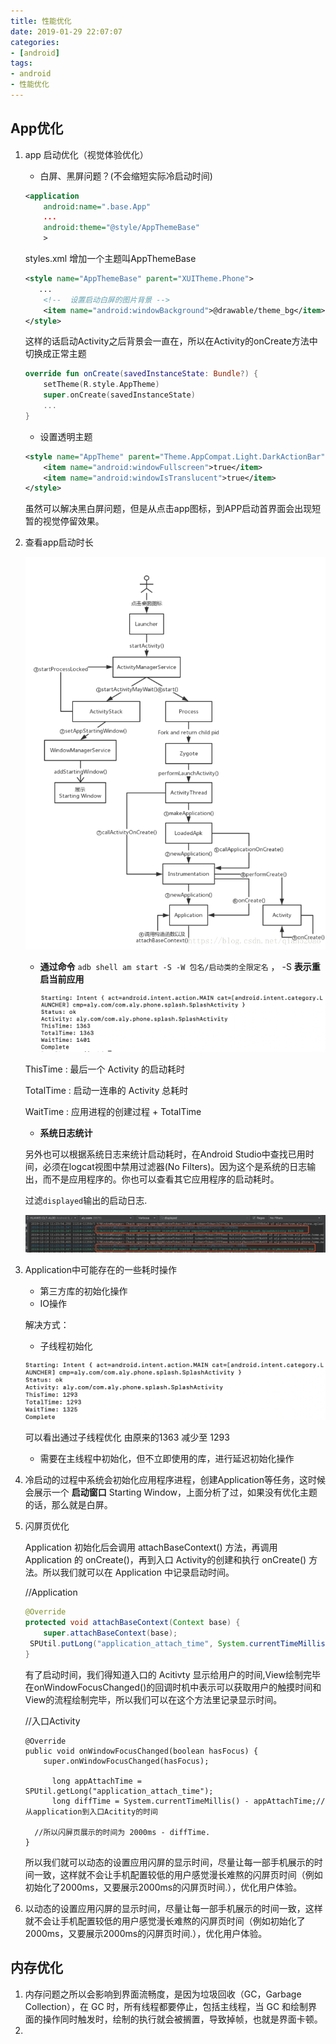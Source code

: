```yaml
---
title: 性能优化
date: 2019-01-29 22:07:07
categories:
- [android]
tags:
- android
- 性能优化
---
```


## App优化

1. app 启动优化（视觉体验优化）

   * 白屏、黑屏问题？(不会缩短实际冷启动时间)

   ```xml
   <application
       android:name=".base.App"
       ...
       android:theme="@style/AppThemeBase"
       >
   ```

   styles.xml 增加一个主题叫AppThemeBase

   ```xml
   <style name="AppThemeBase" parent="XUITheme.Phone">
      ...
       <!--  设置启动白屏的图片背景 -->
       <item name="android:windowBackground">@drawable/theme_bg</item>
   </style>
   ```

   <!--more-->

   这样的话启动Activity之后背景会一直在，所以在Activity的onCreate方法中切换成正常主题

   ```kotlin
   override fun onCreate(savedInstanceState: Bundle?) {
       setTheme(R.style.AppTheme)
       super.onCreate(savedInstanceState)
       ...
   }
   
   ```

   * 设置透明主题

   ```xml
   <style name="AppTheme" parent="Theme.AppCompat.Light.DarkActionBar">
       <item name="android:windowFullscreen">true</item>
       <item name="android:windowIsTranslucent">true</item>
   </style>
   ```

   虽然可以解决黑白屏问题，但是从点击app图标，到APP启动首界面会出现短暂的视觉停留效果。

2. 查看app启动时长

   ![app启动](性能优化/app启动.png)

   * **通过命令** `adb shell am start -S -W 包名/启动类的全限定名` ， -S **表示重启当前应用**

     ![未优化1](性能优化/未优化1.png)

   ThisTime : 最后一个 Activity 的启动耗时

   TotalTime : 启动一连串的 Activity 总耗时

   WaitTime : 应用进程的创建过程 + TotalTime 

   * **系统日志统计**

   另外也可以根据系统日志来统计启动耗时，在Android Studio中查找已用时间，必须在logcat视图中禁用过滤器(No Filters)。因为这个是系统的日志输出，而不是应用程序的。你也可以查看其它应用程序的启动耗时。

   过滤`displayed`输出的启动日志.

   ![通过日志查看展示时间](性能优化/通过日志查看展示时间.png)

3. Application中可能存在的一些耗时操作

   * 第三方库的初始化操作
   * IO操作

   解决方式：

   * 子线程初始化

   ![子线程优化](性能优化/子线程优化.png)

   可以看出通过子线程优化 由原来的1363 减少至 1293

   * 需要在主线程中初始化，但不立即使用的库，进行延迟初始化操作

4. 冷启动的过程中系统会初始化应用程序进程，创建Application等任务，这时候会展示一个 **启动窗口** Starting Window，上面分析了过，如果没有优化主题的话，那么就是白屏。

5. 闪屏页优化

   Application 初始化后会调用 attachBaseContext() 方法，再调用 Application 的 onCreate()，再到入口 Activity的创建和执行 onCreate() 方法。所以我们就可以在 Application 中记录启动时间。

   //Application

   ```java
   @Override
   protected void attachBaseContext(Context base) {
       super.attachBaseContext(base);
   	SPUtil.putLong("application_attach_time", System.currentTimeMillis());//记录Application初始化时间
   }
   
   ```

   有了启动时间，我们得知道入口的 Acitivty 显示给用户的时间,View绘制完毕在onWindowFocusChanged()的回调时机中表示可以获取用户的触摸时间和View的流程绘制完毕，所以我们可以在这个方法里记录显示时间。

   //入口Activity

   ```
   @Override
   public void onWindowFocusChanged(boolean hasFocus) {
       super.onWindowFocusChanged(hasFocus);
     
         long appAttachTime = SPUtil.getLong("application_attach_time");
         long diffTime = System.currentTimeMillis() - appAttachTime;//从application到入口Acitity的时间
    
   	 //所以闪屏页展示的时间为 2000ms - diffTime.
   }
   ```

   所以我们就可以动态的设置应用闪屏的显示时间，尽量让每一部手机展示的时间一致，这样就不会让手机配置较低的用户感觉漫长难熬的闪屏页时间（例如初始化了2000ms，又要展示2000ms的闪屏页时间.），优化用户体验。

6. 以动态的设置应用闪屏的显示时间，尽量让每一部手机展示的时间一致，这样就不会让手机配置较低的用户感觉漫长难熬的闪屏页时间（例如初始化了2000ms，又要展示2000ms的闪屏页时间.），优化用户体验。



## 内存优化

1. 内存问题之所以会影响到界面流畅度，是因为垃圾回收（GC，Garbage Collection），在 GC 时，所有线程都要停止，包括主线程，当 GC 和绘制界面的操作同时触发时，绘制的执行就会被搁置，导致掉帧，也就是界面卡顿。
2. 
